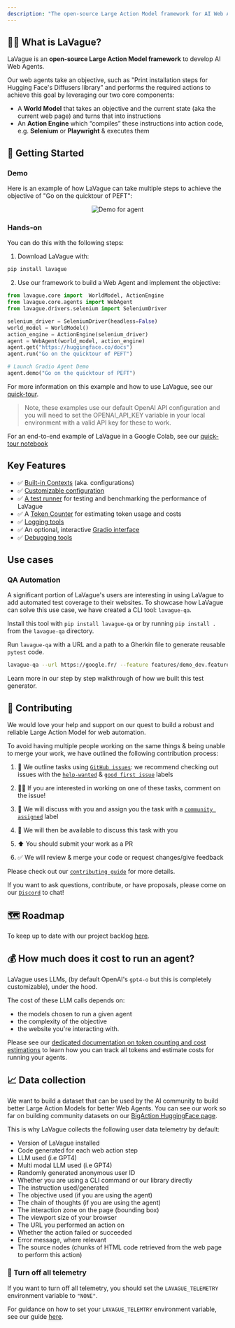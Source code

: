 ```yaml
---
description: "The open-source Large Action Model framework for AI Web Agents"
---
```


## 🏄‍♀️  What is LaVague?

LaVague is an **open-source Large Action Model framework** to develop AI Web Agents.

Our web agents take an objective, such as "Print installation steps for Hugging Face's Diffusers library" and performs the required actions to achieve this goal by leveraging our two core components:

- A **World Model** that takes an objective and the current state (aka the current web page) and turns that into instructions
- An **Action Engine** which “compiles” these instructions into action code, e.g. **Selenium** or **Playwright** & executes them

## 🚀 Getting Started

### Demo

Here is an example of how LaVague can take multiple steps to achieve the objective of "Go on the quicktour of PEFT":

<p align="center">
  <img src="https://raw.githubusercontent.com/lavague-ai/LaVague/main/docs/assets/demo_agent_hf.gif" alt="Demo for agent">
</p>

### Hands-on 

You can do this with the following steps:

1. Download LaVague with:

```bash
pip install lavague
```
2. Use our framework to build a Web Agent and implement the objective:

```python
from lavague.core import  WorldModel, ActionEngine
from lavague.core.agents import WebAgent
from lavague.drivers.selenium import SeleniumDriver

selenium_driver = SeleniumDriver(headless=False)
world_model = WorldModel()
action_engine = ActionEngine(selenium_driver)
agent = WebAgent(world_model, action_engine)
agent.get("https://huggingface.co/docs")
agent.run("Go on the quicktour of PEFT")

# Launch Gradio Agent Demo
agent.demo("Go on the quicktour of PEFT")
```

For more information on this example and how to use LaVague, see our [quick-tour](https://docs.lavague.ai/en/latest/docs/get-started/quick-tour/).

> Note, these examples use our default OpenAI API configuration and you will need to set the OPENAI_API_KEY variable in your local environment with a valid API key for these to work.

For an end-to-end example of LaVague in a Google Colab, see our [quick-tour notebook](https://colab.research.google.com/github/lavague-ai/lavague/blob/main/docs/docs/get-started/quick-tour-notebook/quick-tour.ipynb)

## Key Features

- ✅ [Built-in Contexts](https://docs.lavague.ai/en/latest/docs/get-started/customization/) (aka. configurations)
- ✅ [Customizable configuration](https://docs.lavague.ai/en/latest/docs/get-started/customization/)
- ✅ [A test runner](https://docs.lavague.ai/en/latest/docs/learn/testing/) for testing and benchmarking the performance of LaVague
- ✅ A [Token Counter](https://docs.lavague.ai/en/latest/docs/get-started/token-usage/) for estimating token usage and costs
- ✅ [Logging tools](https://docs.lavague.ai/en/latest/docs/get-started/customization/)
- ✅ An optional, interactive [Gradio interface](https://docs.lavague.ai/en/latest/docs/get-started/gradio/)
- ✅ [Debugging tools](https://docs.lavague.ai/en/latest/docs/get-started/customization/)

## Use cases
### QA Automation
A significant portion of LaVague's users are interesting in using LaVague to add automated test coverage to their websites. 
To showcase how LaVague can solve this use case, we have created a CLI tool: `lavague-qa`.

Install this tool with `pip install lavague-qa` or by running `pip install .` from the `lavague-qa` directory. 

Run `lavague-qa` with a URL and a path to a Gherkin file to generate reusable `pytest` code.
```bash
lavague-qa --url https://google.fr/ --feature features/demo_dev.feature
```

Learn more in our step by step walkthrough of how we built this test generator.

## 🙋 Contributing

We would love your help and support on our quest to build a robust and reliable Large Action Model for web automation.

To avoid having multiple people working on the same things & being unable to merge your work, we have outlined the following contribution process:

1) 📢 We outline tasks using [`GitHub issues`](https://github.com/lavague-ai/LaVague/issues): we recommend checking out issues with the [`help-wanted`](https:/github.com/lavague-ai/LaVague/labels/help%20wanted) & [`good first issue`](https://github.com/lavague-ai/LaVague/labels/good%20first%20issue) labels

2) 🙋‍♀️ If you are interested in working on one of these tasks, comment on the issue! 

3) 🤝 We will discuss with you and assign you the task with a [`community assigned`](https://github.com/lavague-ai/LaVague/labels/community-assigned) label 

4) 💬 We will then be available to discuss this task with you

5) ⬆️ You should submit your work as a PR

6) ✅ We will review & merge your code or request changes/give feedback

Please check out our [`contributing guide`](https://docs.lavague.ai/en/latest/docs/contributing/contributing/) for more details.

If you want to ask questions, contribute, or have proposals, please come on our [`Discord`](https://discord.gg/SDxn9KpqX9) to chat!

## 🗺️ Roadmap

To keep up to date with our project backlog [here](https://github.com/orgs/lavague-ai/projects/1/views/2).

## 💰 How much does it cost to run an agent?

LaVague uses LLMs, (by default OpenAI's `gpt4-o` but this is completely customizable), under the hood.

The cost of these LLM calls depends on: 
- the models chosen to run a given agent
- the complexity of the objective
- the website you're interacting with. 

Please see our [dedicated documentation on token counting and cost estimations](https://docs.lavague.ai/en/latest/docs/get-started/token-usage/) to learn how you can track all tokens and estimate costs for running your agents.

## 📈 Data collection

We want to build a dataset that can be used by the AI community to build better Large Action Models for better Web Agents. You can see our work so far on building community datasets on our [BigAction HuggingFace page](https://huggingface.co/BigAction).

This is why LaVague collects the following user data telemetry by default:

- Version of LaVague installed
- Code generated for each web action step
- LLM used (i.e GPT4)
- Multi modal LLM used (i.e GPT4)
- Randomly generated anonymous user ID
- Whether you are using a CLI command or our library directly
- The instruction used/generated
- The objective used (if you are using the agent)
- The chain of thoughts (if you are using the agent)
- The interaction zone on the page (bounding box)
- The viewport size of your browser
- The URL you performed an action on
- Whether the action failed or succeeded
- Error message, where relevant
- The source nodes (chunks of HTML code retrieved from the web page to perform this action)

### 🚫 Turn off all telemetry

If you want to turn off all telemetry, you should set the `LAVAGUE_TELEMETRY` environment variable to `"NONE"`.

For guidance on how to set your `LAVAGUE_TELEMTRY` environment variable, see our guide [here](https://docs.lavague.ai/en/latest/docs/get-started/FAQs/#how-can-i-set-environment-variables).